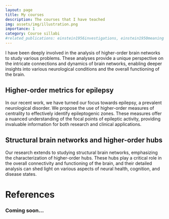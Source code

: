 ```yaml
---
layout: page
title: My courses
description: The courses that I have teached
img: assets/img/illustration.png
importance: 1
category: Course sillabi
#related_publications: einstein1956investigations, einstein1950meaning
---
```


I have been deeply involved in the analysis of higher-order brain networks to study various problems. These analyses provide a unique perspective on the intricate connections and dynamics of brain networks, enabling deeper insights into various neurological conditions and the overall functioning of the brain.

## Higher-order metrics for epilepsy

In our recent work, we have turned our focus towards epilepsy, a prevalent neurological disorder. We propose the use of higher-order measures of centrality to effectively identify epileptogenic zones. These measures offer a nuanced understanding of the focal points of epileptic activity, providing invaluable information for both research and clinical applications.

## Structural brain networks and higher-order hubs

Our research extends to studying structural brain networks, emphasizing the characterization of higher-order hubs. These hubs play a critical role in the overall connectivity and functioning of the brain, and their detailed analysis can shed light on various aspects of neural health, cognition, and disease states.

# References

### Coming soon...